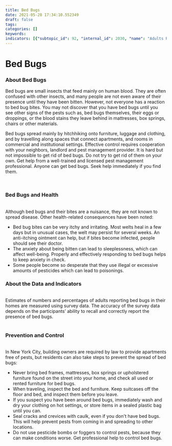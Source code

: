 ```yaml
---
title: Bed Bugs
date: 2021-05-28 17:34:10.552349
draft: false
tags: 
categories: []
keywords: 
indicators: [{"subtopic_id": 92, "internal_id": 2030, "name": "Adults Reporting Bed Bugs in their Home", "URL": "https://a816-dohbesp.nyc.gov/IndicatorPublic/VisualizationData.aspx?id=2030,719b87,92,Summarize"}]
---
```

# Bed Bugs
<h3 id="descriptiontitle">About Bed Bugs</h3>
<p>Bed bugs are small insects that feed mainly on human blood. They are often confused with other insects, and many people are not even aware of their presence until they have been bitten. However, not everyone has a reaction to bed bug bites. You may not discover that you have bed bugs until you see other signs of the pests such as, bed bugs themselves, their eggs or droppings, or the blood stains they leave behind in mattresses, box springs, chairs or other materials.</p>
<p>Bed bugs spread mainly by hitchhiking onto furniture, luggage and clothing, and by travelling along spaces that connect apartments, and rooms in commercial and institutional settings. Effective control requires cooperation with your neighbors, landlord and pest management provider. It is hard but not impossible to get rid of bed bugs. Do not try to get rid of them on your own. Get help from a well-trained and licensed pest management professional. Anyone can get bed bugs. Seek help immediately if you find them.</p>
<p>&nbsp;</p>
<h3>Bed Bugs and Health</h3>
<p><br /> Although bed bugs and their bites are a nuisance, they are not known to spread disease. Other health-related consequences have been noted:</p>
<ul>
<li>Bed bug bites can be very itchy and irritating. Most welts heal in a few days but in unusual cases, the welt may persist for several weeks. An anti-itching ointment can help, but if bites become infected, people should see their doctor.</li>
<li>The anxiety about being bitten can lead to sleeplessness, which can affect well-being. Properly and effectively responding to bed bugs helps to keep anxiety in check.</li>
<li>Some people become so desperate that they use illegal or excessive amounts of pesticides which can lead to poisonings.</li>
</ul>
<h3>About the Data and Indicators</h3>
<p><br />Estimates of numbers and percentages of adults reporting bed bugs in their homes are measured using survey data. The accuracy of the survey data depends on the participants&rsquo; ability to recall and correctly report the presence of bed bugs. <br /><br /></p>
<h3>Prevention and Control</h3>
<p><br />In New York City, building owners are required by law to provide apartments free of pests, but residents can also take steps to prevent the spread of bed bugs:</p>
<ul>
<li>Never bring bed frames, mattresses, box springs or upholstered furniture found on the street into your home, and check all used or rented furniture for bed bugs.</li>
<li>When traveling, inspect the bed and furniture. Keep suitcases off the floor and bed, and inspect them before you leave.</li>
<li>If you suspect you have been around bed bugs, immediately wash and dry your clothing on hot settings, or store items in a sealed plastic bag until you can.</li>
<li>Seal cracks and crevices with caulk, even if you don't have bed bugs. This will help prevent pests from coming in and spreading to other locations. &nbsp;</li>
<li>Do not use pesticide bombs or foggers to control pests, because they can make conditions worse. Get professional help to control bed bugs.</li>
</ul>
